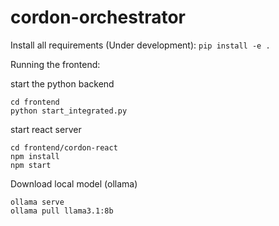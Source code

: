 # cordon-orchestrator

Install all requirements (Under development): 
``` pip install -e . ```

Running the frontend: 

start the python backend 
```
cd frontend
python start_integrated.py 

```

start react server 
```
cd frontend/cordon-react
npm install
npm start
```

Download local model (ollama)
```
ollama serve
ollama pull llama3.1:8b
```
